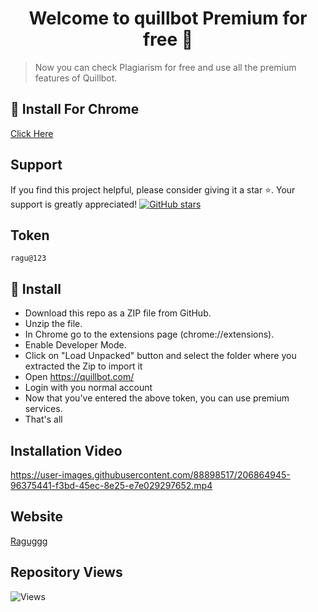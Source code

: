 <h1 align="center">Welcome to quillbot Premium for free 👋</h1>

> Now you can check Plagiarism for free and use all the premium features of Quillbot.

## 🚀 Install For Chrome
  <a href="https://github.com/Raguggg/quillbot-premium-for-free/archive/refs/heads/main.zip" target="_blank">
    Click Here
  </a>
  
## Support
If you find this project helpful, please consider giving it a star ⭐️. Your support is greatly appreciated!
[![GitHub stars](https://img.shields.io/github/stars/raguggg/quillbot-premium-for-free.svg)](https://github.com/raguggg/quillbot-premium-for-free/stargazers)

## Token
```
ragu@123
```

## 🚀 Install
<ul>
  <li> Download this repo as a ZIP file from GitHub.</li>
  <li> Unzip the file.</li>
  <li> In Chrome go to the extensions page (chrome://extensions).</li>
  <li> Enable Developer Mode.</li>
  <li> Click on "Load Unpacked" button and select the folder where you extracted the Zip to import it</li>
  <li> Open <a href='https://quillbot.com/'>https://quillbot.com/</a> </li>
  <li> Login with you normal account </li>
  <li> Now that you've entered the above token, you can use premium services.</li>
  <li>That's all</li>
</ul>

## Installation Video


https://user-images.githubusercontent.com/88898517/206864945-96375441-f3bd-45ec-8e25-e7e029297652.mp4

## Website
 <a href = "https://raguggg.github.io/" target="_blank">Raguggg</a>

## **Repository Views**

![Views](https://profile-counter.glitch.me/quillbot-premium-for-free/count.svg)
